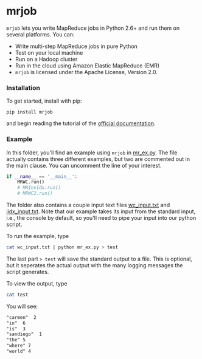 # mrjob

`mrjob` lets you write MapReduce jobs in Python 2.6+ and run them on several platforms. You can:

- Write multi-step MapReduce jobs in pure Python
- Test on your local machine
- Run on a Hadoop cluster
- Run in the cloud using Amazon Elastic MapReduce (EMR)
- `mrjob` is licensed under the Apache License, Version 2.0.


### Installation

To get started, install with pip:

    pip install mrjob

and begin reading the tutorial of the [official documentation](https://pythonhosted.org/mrjob/).


### Example

In this folder, you'll find an example using `mrjob` in [mr_ex.py](./mr_ex.py).  The file actually contains three different examples, but two are commented out in the main clause. You can uncomment the line of your interest.

```python
if __name__ == '__main__':
    MRWC.run()
    # MRInvIdx.run()
    # MRWC2.run()
```

The folder also contains a couple input text files [wc_input.txt](./wc_input.txt) and [iidx_input.txt](./wc_input.txt).  Note that our example takes its input from the standard input, i.e., the console by default, so you'll need to pipe your input into our python script.

To run the example, type

```sh
cat wc_input.txt | python mr_ex.py > test
```

The last part `> test` will save the standard output to a file.  This is optional, but it seperates the actual output with the many logging messages the script generates.

To view the output, type

```sh
cat test
```

You will see:

```txt
"carmen"  2
"in"  6
"is"  3
"sandiego"  1
"the" 5
"where" 7
"world" 4
```
